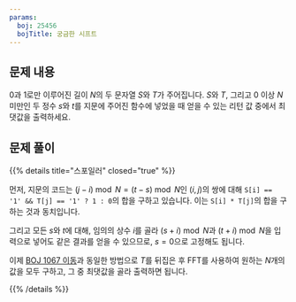 ```yaml
---
params:
  boj: 25456
  bojTitle: 궁금한 시프트
---
```


## 문제 내용

0과 1로만 이루어진 길이 $N$의 두 문자열 $S$와 $T$가 주어집니다. $S$와 $T$, 그리고 0 이상 $N$ 미만인 두 정수 $s$와 $t$를 지문에 주어진 함수에 넣었을 때 얻을 수 있는 리턴 값 중에서 최댓값을 출력하세요.

## 문제 풀이

{{% details title="스포일러" closed="true" %}}

먼저, 지문의 코드는 $(j - i) \bmod N = (t - s) \bmod N$인 $(i, j)$의 쌍에 대해 `S[i] == '1' && T[j] == '1' ? 1 : 0`의 합을 구하고 있습니다. 이는 `S[i] * T[j]`의 합을 구하는 것과 동치입니다.

그리고 모든 $s$와 $t$에 대해, 임의의 상수 $i$를 골라 $(s + i) \bmod N$과 $(t + i) \bmod N$을 입력으로 넣어도 같은 결과를 얻을 수 있으므로, $s = 0$으로 고정해도 됩니다.

이제 [BOJ 1067 이동](https://www.acmicpc.net/problem/1067)과 동일한 방법으로 $T$를 뒤집은 후 FFT를 사용하여 원하는 $N$개의 값을 모두 구하고, 그 중 최댓값을 골라 출력하면 됩니다.

{{% /details %}}
